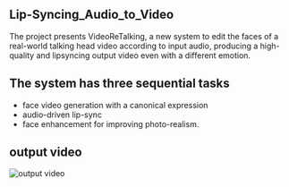 
## Lip-Syncing_Audio_to_Video
The project presents VideoReTalking, a new system to edit the faces of a real-world talking head video according to input audio, producing a high-quality and lipsyncing output video even with a different emotion.

## The system has three sequential tasks

- face video generation with a canonical expression
- audio-driven lip-sync
- face enhancement for improving photo-realism. 


## output video
![output video](https://github.com/user-attachments/assets/6c57a1dc-693e-4b18-aafc-faee0be7d88c)


